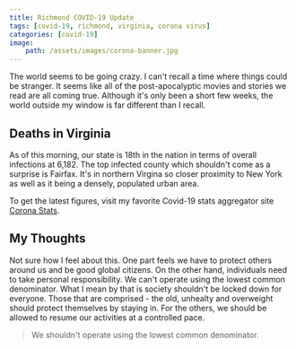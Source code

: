 ```yaml
---
title: Richmond COVID-19 Update
tags: [covid-19, richmond, virginia, corona virus]
categories: [covid-19]
image:
    path: /assets/images/corona-banner.jpg
---
```

The world seems to be going crazy.  I can't recall a time where things could be stranger.  It seems like 
all of the post-apocalyptic movies and stories we read are all coming true.  Although it's only been a short few weeks, the world outside my window is far different than I recall.

## Deaths in Virginia
As of this morning, our state is 18th in the nation in terms of overall infections at 6,182. The top infected county which shouldn't come as a surprise is Fairfax.  It's in northern Virgina so closer proximity to New York as well as it being a densely, populated urban area.  

To get the latest figures, visit my favorite Covid-19 stats aggregator site [Corona Stats](http://coronastats.co).


## My Thoughts
Not sure how I feel about this.  One part feels we have to protect others around us and be good global citizens.  On the other hand, individuals need to take personal responsibility. We can't operate using the 
lowest common denominator.  What I mean by that is society shouldn't be locked down for everyone.  Those that are comprised - the old, unhealty and overweight should protect themselves by staying in.  For the others, we should be allowed to resume our activities at a controlled pace. 

> We shouldn't operate using the lowest common denominator. 